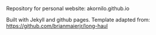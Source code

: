 Repository for personal website: akornilo.github.io

Built with Jekyll and github pages.
Template adapted from: https://github.com/brianmaierjr/long-haul
